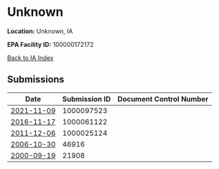 # Unknown

**Location:** Unknown, IA

**EPA Facility ID:** 100000172172

[Back to IA Index](../../index.md)

## Submissions

| Date | Submission ID | Document Control Number |
|------|--------------|-------------------------|
| [2021-11-09](submissions/1000097523.md) | 1000097523 |  |
| [2016-11-17](submissions/1000061122.md) | 1000061122 |  |
| [2011-12-06](submissions/1000025124.md) | 1000025124 |  |
| [2006-10-30](submissions/46916.md) | 46916 |  |
| [2000-09-19](submissions/21908.md) | 21908 |  |
